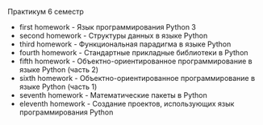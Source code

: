 Практикум 6 семестр
- first homework - Язык программирования Python 3
- second homework - Структуры данных в языке Python
- third homework - Функциональная парадигма в языке Python
- fourth homework - Стандартные прикладные библиотеки в Python
- fifth homework - Объектно-ориентированное программирование в языке Python (часть 2)
- sixth homework - Объектно-ориентированное программирование в языке Python (часть 1)
- seventh homework - Математические пакеты в Python
- eleventh homework - Создание проектов, использующих язык программирования Python
